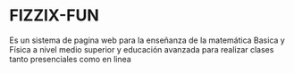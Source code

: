 # FIZZIX-FUN
Es un sistema de pagina web para la enseñanza de la matemática Basica y Física a nivel medio superior y educación avanzada para realizar clases tanto presenciales como en linea
